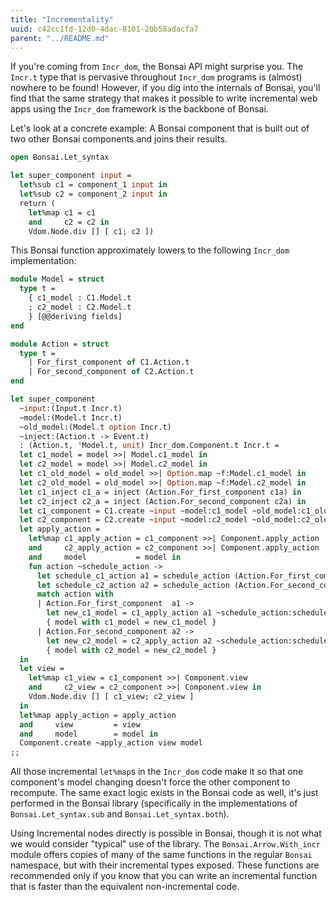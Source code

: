 ```yaml
---
title: "Incrementality"
uuid: c42cc1fd-12d0-4dac-8101-20b58adacfa7
parent: "../README.md"
---
```


If you're coming from `Incr_dom`, the Bonsai API might surprise you.  The
`Incr.t` type that is pervasive throughout `Incr_dom` programs is (almost)
nowhere to be found!  However, if you dig into the internals of Bonsai, you'll
find that the same strategy that makes it possible to write incremental web
apps using the `Incr_dom` framework is the backbone of Bonsai.

Let's look at a concrete example: A Bonsai component that is built out of two
other Bonsai components and joins their results.

```ocaml
open Bonsai.Let_syntax

let super_component input = 
  let%sub c1 = component_1 input in
  let%sub c2 = component_2 input in
  return (
    let%map c1 = c1 
    and     c2 = c2 in 
    Vdom.Node.div [] [ c1; c2 ])
```

This Bonsai function approximately lowers to the following `Incr_dom` implementation:

```ocaml
module Model = struct 
  type t = 
    { c1_model : C1.Model.t
    ; c2_model : C2.Model.t
    } [@@deriving fields]
end

module Action = struct 
  type t = 
    | For_first_component of C1.Action.t
    | For_second_component of C2.Action.t
end

let super_component 
  ~input:(Input.t Incr.t)
  ~model:(Model.t Incr.t)
  ~old_model:(Model.t option Incr.t)
  ~inject:(Action.t -> Event.t)
  : (Action.t, 'Model.t, unit) Incr_dom.Component.t Incr.t =
  let c1_model = model >>| Model.c1_model in 
  let c2_model = model >>| Model.c2_model in 
  let c1_old_model = old_model >>| Option.map ~f:Model.c1_model in 
  let c2_old_model = old_model >>| Option.map ~f:Model.c2_model in 
  let c1_inject c1_a = inject (Action.For_first_component c1a) in 
  let c2_inject c2_a = inject (Action.For_second_component c2a) in 
  let c1_component = C1.create ~input ~model:c1_model ~old_model:c1_old_model ~inject:c1_inject in
  let c2_component = C2.create ~input ~model:c2_model ~old_model:c2_old_model ~inject:c2_inject in 
  let apply_action = 
    let%map c1_apply_action = c1_component >>| Component.apply_action
    and     c2_apply_action = c2_component >>| Component.apply_action
    and     model           = model in
    fun action ~schedule_action -> 
      let schedule_c1_action a1 = schedule_action (Action.For_first_component  a1) in 
      let schedule_c2_action a2 = schedule_action (Action.For_second_component a2) in 
      match action with 
      | Action.For_first_component  a1 -> 
        let new_c1_model = c1_apply_action a1 ~schedule_action:schedule_c1_action in 
        { model with c1_model = new_c1_model }
      | Action.For_second_component a2 -> 
        let new_c2_model = c2_apply_action a2 ~schedule_action:schedule_c2_action in 
        { model with c2_model = new_c2_model }
  in 
  let view = 
    let%map c1_view = c1_component >>| Component.view 
    and     c2_view = c2_component >>| Component.view in 
    Vdom.Node.div [] [ c1_view; c2_view ] 
  in 
  let%map apply_action = apply_action 
  and     view         = view 
  and     model        = model in 
  Component.create ~apply_action view model
;;
```

All those incremental `let%map`s in the `Incr_dom` code make it so that one
component's model changing doesn't force the other component to recompute.  The
same exact logic exists in the Bonsai code as well, it's just performed in the 
Bonsai library (specifically in the implementations of `Bonsai.Let_syntax.sub`
and `Bonsai.Let_syntax.both`).

Using Incremental nodes directly is possible in Bonsai, though it is not what
we would consider "typical" use of the library.  The `Bonsai.Arrow.With_incr` module
offers copies of many of the same functions in the regular `Bonsai` namespace, but 
with their incremental types exposed.  These functions are recommended only if you 
know that you can write an incremental function that is faster than the equivalent 
non-incremental code.
